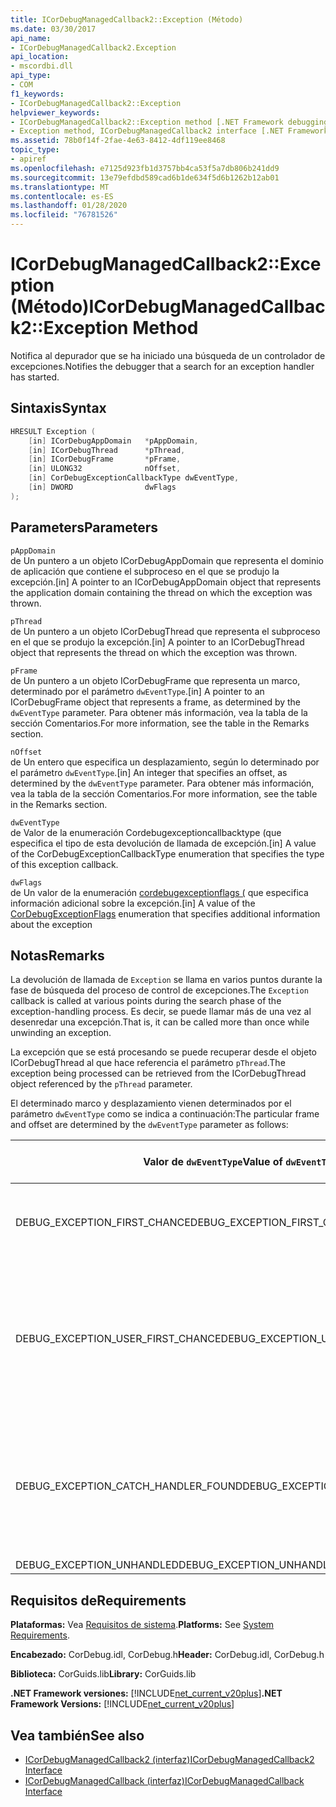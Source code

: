 ```yaml
---
title: ICorDebugManagedCallback2::Exception (Método)
ms.date: 03/30/2017
api_name:
- ICorDebugManagedCallback2.Exception
api_location:
- mscordbi.dll
api_type:
- COM
f1_keywords:
- ICorDebugManagedCallback2::Exception
helpviewer_keywords:
- ICorDebugManagedCallback2::Exception method [.NET Framework debugging]
- Exception method, ICorDebugManagedCallback2 interface [.NET Framework debugging]
ms.assetid: 78b0f14f-2fae-4e63-8412-4df119ee8468
topic_type:
- apiref
ms.openlocfilehash: e7125d923fb1d3757bb4ca53f5a7db806b241dd9
ms.sourcegitcommit: 13e79efdbd589cad6b1de634f5d6b1262b12ab01
ms.translationtype: MT
ms.contentlocale: es-ES
ms.lasthandoff: 01/28/2020
ms.locfileid: "76781526"
---
```

# <a name="icordebugmanagedcallback2exception-method"></a><span data-ttu-id="303e8-102">ICorDebugManagedCallback2::Exception (Método)</span><span class="sxs-lookup"><span data-stu-id="303e8-102">ICorDebugManagedCallback2::Exception Method</span></span>
<span data-ttu-id="303e8-103">Notifica al depurador que se ha iniciado una búsqueda de un controlador de excepciones.</span><span class="sxs-lookup"><span data-stu-id="303e8-103">Notifies the debugger that a search for an exception handler has started.</span></span>  
  
## <a name="syntax"></a><span data-ttu-id="303e8-104">Sintaxis</span><span class="sxs-lookup"><span data-stu-id="303e8-104">Syntax</span></span>  
  
```cpp  
HRESULT Exception (  
    [in] ICorDebugAppDomain   *pAppDomain,  
    [in] ICorDebugThread      *pThread,  
    [in] ICorDebugFrame       *pFrame,  
    [in] ULONG32              nOffset,  
    [in] CorDebugExceptionCallbackType dwEventType,  
    [in] DWORD                dwFlags  
);  
```  
  
## <a name="parameters"></a><span data-ttu-id="303e8-105">Parameters</span><span class="sxs-lookup"><span data-stu-id="303e8-105">Parameters</span></span>  
 `pAppDomain`  
 <span data-ttu-id="303e8-106">de Un puntero a un objeto ICorDebugAppDomain que representa el dominio de aplicación que contiene el subproceso en el que se produjo la excepción.</span><span class="sxs-lookup"><span data-stu-id="303e8-106">[in] A pointer to an ICorDebugAppDomain object that represents the application domain containing the thread on which the exception was thrown.</span></span>  
  
 `pThread`  
 <span data-ttu-id="303e8-107">de Un puntero a un objeto ICorDebugThread que representa el subproceso en el que se produjo la excepción.</span><span class="sxs-lookup"><span data-stu-id="303e8-107">[in] A pointer to an ICorDebugThread object that represents the thread on which the exception was thrown.</span></span>  
  
 `pFrame`  
 <span data-ttu-id="303e8-108">de Un puntero a un objeto ICorDebugFrame que representa un marco, determinado por el parámetro `dwEventType`.</span><span class="sxs-lookup"><span data-stu-id="303e8-108">[in] A pointer to an ICorDebugFrame object that represents a frame, as determined by the `dwEventType` parameter.</span></span> <span data-ttu-id="303e8-109">Para obtener más información, vea la tabla de la sección Comentarios.</span><span class="sxs-lookup"><span data-stu-id="303e8-109">For more information, see the table in the Remarks section.</span></span>  
  
 `nOffset`  
 <span data-ttu-id="303e8-110">de Un entero que especifica un desplazamiento, según lo determinado por el parámetro `dwEventType`.</span><span class="sxs-lookup"><span data-stu-id="303e8-110">[in] An integer that specifies an offset, as determined by the `dwEventType` parameter.</span></span> <span data-ttu-id="303e8-111">Para obtener más información, vea la tabla de la sección Comentarios.</span><span class="sxs-lookup"><span data-stu-id="303e8-111">For more information, see the table in the Remarks section.</span></span>  
  
 `dwEventType`  
 <span data-ttu-id="303e8-112">de Valor de la enumeración Cordebugexceptioncallbacktype (que especifica el tipo de esta devolución de llamada de excepción.</span><span class="sxs-lookup"><span data-stu-id="303e8-112">[in] A value of the CorDebugExceptionCallbackType enumeration that specifies the type of this exception callback.</span></span>  
  
 `dwFlags`  
 <span data-ttu-id="303e8-113">de Un valor de la enumeración [cordebugexceptionflags (](cordebugexceptionflags-enumeration.md) que especifica información adicional sobre la excepción.</span><span class="sxs-lookup"><span data-stu-id="303e8-113">[in] A value of the [CorDebugExceptionFlags](cordebugexceptionflags-enumeration.md) enumeration that specifies additional information about the exception</span></span>  
  
## <a name="remarks"></a><span data-ttu-id="303e8-114">Notas</span><span class="sxs-lookup"><span data-stu-id="303e8-114">Remarks</span></span>  
 <span data-ttu-id="303e8-115">La devolución de llamada de `Exception` se llama en varios puntos durante la fase de búsqueda del proceso de control de excepciones.</span><span class="sxs-lookup"><span data-stu-id="303e8-115">The `Exception` callback is called at various points during the search phase of the exception-handling process.</span></span> <span data-ttu-id="303e8-116">Es decir, se puede llamar más de una vez al desenredar una excepción.</span><span class="sxs-lookup"><span data-stu-id="303e8-116">That is, it can be called more than once while unwinding an exception.</span></span>  
  
 <span data-ttu-id="303e8-117">La excepción que se está procesando se puede recuperar desde el objeto ICorDebugThread al que hace referencia el parámetro `pThread`.</span><span class="sxs-lookup"><span data-stu-id="303e8-117">The exception being processed can be retrieved from the ICorDebugThread object referenced by the `pThread` parameter.</span></span>  
  
 <span data-ttu-id="303e8-118">El determinado marco y desplazamiento vienen determinados por el parámetro `dwEventType` como se indica a continuación:</span><span class="sxs-lookup"><span data-stu-id="303e8-118">The particular frame and offset are determined by the `dwEventType` parameter as follows:</span></span>  
  
|<span data-ttu-id="303e8-119">Valor de `dwEventType`</span><span class="sxs-lookup"><span data-stu-id="303e8-119">Value of `dwEventType`</span></span>|<span data-ttu-id="303e8-120">Valor de `pFrame`</span><span class="sxs-lookup"><span data-stu-id="303e8-120">Value of `pFrame`</span></span>|<span data-ttu-id="303e8-121">Valor de `nOffset`</span><span class="sxs-lookup"><span data-stu-id="303e8-121">Value of `nOffset`</span></span>|  
|----------------------------|-----------------------|------------------------|  
|<span data-ttu-id="303e8-122">DEBUG_EXCEPTION_FIRST_CHANCE</span><span class="sxs-lookup"><span data-stu-id="303e8-122">DEBUG_EXCEPTION_FIRST_CHANCE</span></span>|<span data-ttu-id="303e8-123">Marco que produjo la excepción.</span><span class="sxs-lookup"><span data-stu-id="303e8-123">The frame that threw the exception.</span></span>|<span data-ttu-id="303e8-124">Puntero de instrucción en el marco.</span><span class="sxs-lookup"><span data-stu-id="303e8-124">The instruction pointer in the frame.</span></span>|  
|<span data-ttu-id="303e8-125">DEBUG_EXCEPTION_USER_FIRST_CHANCE</span><span class="sxs-lookup"><span data-stu-id="303e8-125">DEBUG_EXCEPTION_USER_FIRST_CHANCE</span></span>|<span data-ttu-id="303e8-126">Marco de código de usuario más cercano al punto de la excepción iniciada.</span><span class="sxs-lookup"><span data-stu-id="303e8-126">The user-code frame closest to the point of the thrown exception.</span></span>|<span data-ttu-id="303e8-127">Puntero de instrucción en el marco.</span><span class="sxs-lookup"><span data-stu-id="303e8-127">The instruction pointer in the frame.</span></span>|  
|<span data-ttu-id="303e8-128">DEBUG_EXCEPTION_CATCH_HANDLER_FOUND</span><span class="sxs-lookup"><span data-stu-id="303e8-128">DEBUG_EXCEPTION_CATCH_HANDLER_FOUND</span></span>|<span data-ttu-id="303e8-129">Marco que contiene el controlador Catch.</span><span class="sxs-lookup"><span data-stu-id="303e8-129">The frame that contains the catch handler.</span></span>|<span data-ttu-id="303e8-130">Desplazamiento del lenguaje intermedio de Microsoft (MSIL) del principio del controlador Catch.</span><span class="sxs-lookup"><span data-stu-id="303e8-130">The Microsoft intermediate language (MSIL) offset of the beginning of the catch handler.</span></span>|  
|<span data-ttu-id="303e8-131">DEBUG_EXCEPTION_UNHANDLED</span><span class="sxs-lookup"><span data-stu-id="303e8-131">DEBUG_EXCEPTION_UNHANDLED</span></span>|<span data-ttu-id="303e8-132">NULL</span><span class="sxs-lookup"><span data-stu-id="303e8-132">NULL</span></span>|<span data-ttu-id="303e8-133">Indefinido.</span><span class="sxs-lookup"><span data-stu-id="303e8-133">Undefined.</span></span>|  
  
## <a name="requirements"></a><span data-ttu-id="303e8-134">Requisitos de</span><span class="sxs-lookup"><span data-stu-id="303e8-134">Requirements</span></span>  
 <span data-ttu-id="303e8-135">**Plataformas:** Vea [Requisitos de sistema](../../../../docs/framework/get-started/system-requirements.md).</span><span class="sxs-lookup"><span data-stu-id="303e8-135">**Platforms:** See [System Requirements](../../../../docs/framework/get-started/system-requirements.md).</span></span>  
  
 <span data-ttu-id="303e8-136">**Encabezado:** CorDebug.idl, CorDebug.h</span><span class="sxs-lookup"><span data-stu-id="303e8-136">**Header:** CorDebug.idl, CorDebug.h</span></span>  
  
 <span data-ttu-id="303e8-137">**Biblioteca:** CorGuids.lib</span><span class="sxs-lookup"><span data-stu-id="303e8-137">**Library:** CorGuids.lib</span></span>  
  
 <span data-ttu-id="303e8-138">**.NET Framework versiones:** [!INCLUDE[net_current_v20plus](../../../../includes/net-current-v20plus-md.md)]</span><span class="sxs-lookup"><span data-stu-id="303e8-138">**.NET Framework Versions:** [!INCLUDE[net_current_v20plus](../../../../includes/net-current-v20plus-md.md)]</span></span>  
  
## <a name="see-also"></a><span data-ttu-id="303e8-139">Vea también</span><span class="sxs-lookup"><span data-stu-id="303e8-139">See also</span></span>

- [<span data-ttu-id="303e8-140">ICorDebugManagedCallback2 (interfaz)</span><span class="sxs-lookup"><span data-stu-id="303e8-140">ICorDebugManagedCallback2 Interface</span></span>](icordebugmanagedcallback2-interface.md)
- [<span data-ttu-id="303e8-141">ICorDebugManagedCallback (interfaz)</span><span class="sxs-lookup"><span data-stu-id="303e8-141">ICorDebugManagedCallback Interface</span></span>](icordebugmanagedcallback-interface.md)
